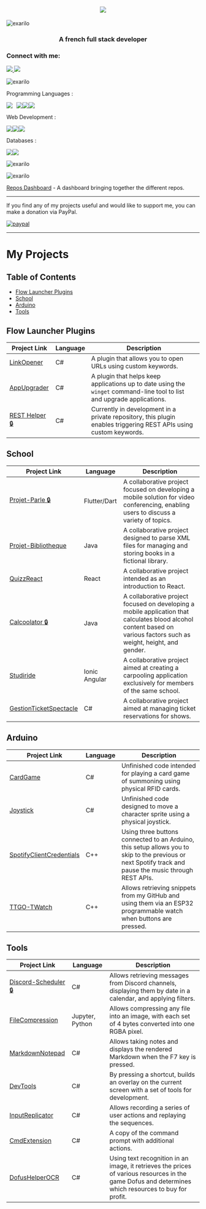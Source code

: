 <h1 align="center">
  <img src="https://readme-components.vercel.app/api?component=text&text=ROMAIN%20MADERY&fill=linear-gradient%28to%20top%2C%20%23007bff%200%25%2C%20%2328a745%20100%25%29%3B&logo=sql-server&svgfill=ff0808"> 
</h1>


<p align="left"> <img src="https://komarev.com/ghpvc/?username=exarilo&label=Profile%20views&color=0e75b6&style=flat" alt="exarilo" /> </p>
<h3 align="center">A french full stack developer</h3>

### Connect with me:
 

<a href="mailto:romain.madery92@gmail.com">
  <img src="https://img.shields.io/badge/Gmail-D14836?style=for-the-badge&logo=gmail&logoColor=white" />
</a>

<a href="https://www.linkedin.com/in/romain-madery-5a001414b/" target="_blank">
  <img src="https://img.shields.io/badge/linkedin-%230077B5.svg?style=for-the-badge&logo=linkedin&logoColor=white" />
</a>

<p align="left"> <img src="https://github-profile-trophy.vercel.app/?username=exarilo&theme=onedark" alt="exarilo" /></p>


Programming Languages : 


<div style="display: flex;">
  <img src="https://readme-components.vercel.app/api?component=logo&fill=black&logo=csharp&svgfill=a263da" style="margin-right: 10px;">
  <img src="https://readme-components.vercel.app/api?component=logo&fill=black&logo=java&svgfill=f89917">
  <img src="https://readme-components.vercel.app/api?component=logo&fill=black&logo=python&svgfill=3673a5">
  <img src="https://readme-components.vercel.app/api?component=logo&fill=black&logo=javascript&svgfill=efd81d">
</div>

Web Development :  

<div style="display: flex;">
   <img src="https://readme-components.vercel.app/api?component=logo&fill=black&logo=node.js&svgfill=659b60">
   <img src="https://readme-components.vercel.app/api?component=logo&fill=black&logo=html5&svgfill=f06629">
   <img src="https://readme-components.vercel.app/api?component=logo&fill=black&logo=css3&svgfill=2d53e4">
</div>

Databases : 

<div style="display: flex;">
   <img src="https://readme-components.vercel.app/api?component=logo&fill=black&logo=mysql&svgfill=e48e00">
   <img src="https://readme-components.vercel.app/api?component=logo&fill=black&logo=oracle&svgfill=ff0808">
</div>

<p><img align="center" src="https://github-readme-stats.vercel.app/api/top-langs?username=exarilo&show_icons=true&locale=en&layout=compact" alt="exarilo" /></p>

<p><img align="center" src="https://github-readme-streak-stats.herokuapp.com/?user=exarilo&" alt="exarilo" /></p>

[Repos Dashboard](https://github.com/Exarilo/Repos-Dashboard) - A dashboard bringing together the different repos.

 ---

If you find any of my projects useful and would like to support me, you can make a donation via PayPal.

[![paypal](https://www.paypalobjects.com/en_US/i/btn/btn_donate_LG.gif)](https://www.paypal.com/donate/?hosted_button_id=BZVCT8CD7BLWU)

 ---


# My Projects

## Table of Contents
- [Flow Launcher Plugins](#flow-launcher-plugins)
- [School](#school)
- [Arduino](#arduino)
- [Tools](#tools)

## Flow Launcher Plugins
| Project Link | Language | Description |
|--------------|----------|-------------|
| [LinkOpener](https://github.com/Exarilo/Flow.Launcher.Plugin.LinkOpener) | C# | A plugin that allows you to open URLs using custom keywords. |
| [AppUpgrader](https://github.com/Exarilo/Flow.Launcher.Plugin.AppUpgrader) | C# | A plugin that helps keep applications up to date using the `winget` command-line tool to list and upgrade applications. |
| [REST Helper 🔒](https://github.com/Exarilo/Flow.Launcher.Plugin.REST_Helper) | C# | Currently in development in a private repository, this plugin enables triggering REST APIs using custom keywords. |

## School
| Project Link | Language | Description |
|--------------|----------|-------------|
| [Projet-Parle 🔒](https://github.com/Exarilo/Projet-Parle) | Flutter/Dart | A collaborative project focused on developing a mobile solution for video conferencing, enabling users to discuss a variety of topics. |
| [Projet-Bibliotheque](https://github.com/Exarilo/ProjetBibliotheque) | Java | A collaborative project designed to parse XML files for managing and storing books in a fictional library. |
| [QuizzReact](https://github.com/Exarilo/QuizzReact) | React | A collaborative project intended as an introduction to React. |
| [Calcoolator 🔒](https://github.com/Exarilo/Calcoolator) | Java | A collaborative project focused on developing a mobile application that calculates blood alcohol content based on various factors such as weight, height, and gender. |
| [Studiride](https://github.com/Kesu19/Projet-Lab) | Ionic Angular | A collaborative project aimed at creating a carpooling application exclusively for members of the same school. |
| [GestionTicketSpectacle](https://github.com/Exarilo/GestionTicketSpectacle) | C# | A collaborative project aimed at managing ticket reservations for shows. |

## Arduino
| Project Link | Language | Description |
|--------------|----------|-------------|
| [CardGame](https://github.com/Exarilo/ArduinoCardGame) | C# | Unfinished code intended for playing a card game of summoning using physical RFID cards. |
| [Joystick](https://github.com/Exarilo/ArduinoJoystick) | C# | Unfinished code designed to move a character sprite using a physical joystick. |
| [SpotifyClientCredentials](https://github.com/Exarilo/CodeArduino/blob/main/SpotifyClientCredentials/SpotifyClientCredentials.ino) | C++ | Using three buttons connected to an Arduino, this setup allows you to skip to the previous or next Spotify track and pause the music through REST APIs. |
| [TTGO-TWatch](https://github.com/Exarilo/CodeArduino/tree/main/TTGO-TWatch) | C++ | Allows retrieving snippets from my GitHub and using them via an ESP32 programmable watch when buttons are pressed. |

## Tools
| Project Link | Language | Description |
|--------------|----------|-------------|
| [Discord-Scheduler 🔒](https://github.com/Exarilo/Discord-Scheduler) | C# | Allows retrieving messages from Discord channels, displaying them by date in a calendar, and applying filters. |
| [FileCompression](https://github.com/Exarilo/FileCompression) | Jupyter, Python | Allows compressing any file into an image, with each set of 4 bytes converted into one RGBA pixel. |
| [MarkdownNotepad](https://github.com/Exarilo/MarkdownNotepad) | C# | Allows taking notes and displays the rendered Markdown when the F7 key is pressed. |
| [DevTools](https://github.com/Exarilo/DevTools) | C# | By pressing a shortcut, builds an overlay on the current screen with a set of tools for development. |
| [InputReplicator](https://github.com/Exarilo/InputReplicator) | C# | Allows recording a series of user actions and replaying the sequences. |
| [CmdExtension](https://github.com/Exarilo/CmdExtension) | C# | A copy of the command prompt with additional actions. |
| [DofusHelperOCR](https://github.com/Exarilo/DofusHelperOCR) | C# | Using text recognition in an image, it retrieves the prices of various resources in the game Dofus and determines which resources to buy for profit. |
